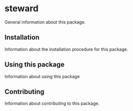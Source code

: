 # steward

General information about this package.

## Installation

Information about the installation procedure for this package.

## Using this package

Information about using this package

## Contributing

Information about contributing to this package.